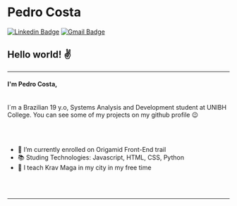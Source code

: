 # Pedro Costa
[![Linkedin Badge](https://img.shields.io/badge/-Pedro_Costa-blue?style=flat-square&logo=Linkedin&logoColor=white&link=https://www.linkedin.com/in/phsc2310/)](https://www.linkedin.com/in/phsc2310/)
[![Gmail Badge](https://img.shields.io/badge/-phsc2310@gmail.com-c14438?style=flat-square&logo=Gmail&logoColor=white&link=mailto:phsc2310@gmail.com)](mailto:phsc2310@gmail.com)


## Hello world! ✌

<hr>

#### I'm Pedro Costa, 

<br>
I´m a Brazilian 19 y.o, Systems Analysis and Development student at UNIBH College. You can see some of my projects on my github profile 😉


<br><br>


- 🚀 I’m currently enrolled on Origamid Front-End trail
- 📚 Studing Technologies: Javascript, HTML, CSS, Python
- 🥋 I teach Krav Maga in my city in my free time

<br><br>
<hr>
